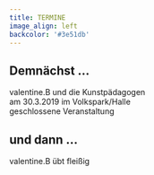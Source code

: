 ```yaml
---
title: TERMINE
image_align: left
backcolor: '#3e51db'
---
```


## **Demnächst …**

valentine.B und die Kunstpädagogen<br>am 30.3.2019 im Volkspark/Halle<br>geschlossene Veranstaltung

## **und dann …**

valentine.B übt fleißig
